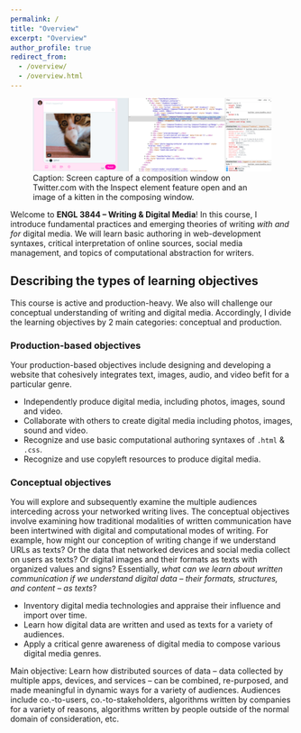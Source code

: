 ```yaml
---
permalink: /
title: "Overview"
excerpt: "Overview"
author_profile: true
redirect_from:
  - /overview/
  - /overview.html
---
```


<figure id="twitter-css-body" class="figure-inline">
  <img src="/images/kitten-gif-twitter.png" alt="Screen capture of a composition window on Twitter.com with the Inspect element feature open and an image of a kitten in the composing window." />
  <figcaption>
    Caption: Screen capture of a composition window on Twitter.com with the Inspect element feature open and an image of a kitten in the composing window.
  </figcaption>
</figure>

Welcome to **ENGL 3844 &ndash; Writing &amp; Digital Media**! In this course, I introduce fundamental practices and emerging theories of writing <i>with and for</i> digital media. We will learn basic authoring in web-development syntaxes, critical interpretation of online sources, social media management, and topics of computational abstraction for writers.

## Describing the types of learning objectives

This course is active and production-heavy. We also will challenge our conceptual understanding of writing and digital media. Accordingly, I divide the learning objectives by 2 main categories: conceptual and production.

### Production-based objectives

Your production-based objectives include designing and developing a website that cohesively integrates text, images, audio, and video befit for a particular genre.

<ul class="hokie-shade">
  <li>
    Independently produce digital media, including photos, images, sound and video.</li>
  <li>
    Collaborate with others to create digital media including photos, images, sound and video.</li>
  <li>
    Recognize and use basic computational authoring syntaxes of <code>.html</code> & <code>.css</code>.</li>
  <li>
    Recognize and use copyleft resources to produce digital media.</li>
</ul>

### Conceptual objectives

You will explore and subsequently examine the multiple audiences interceding across your networked writing lives. The conceptual objectives involve examining how traditional modalities of written communication have been intertwined with digital and computational modes of writing. For example, how might our conception of writing change if we understand URLs as texts? Or the data that networked devices and social media collect on users as texts? Or digital images and their formats as texts with organized values and signs? Essentially, *what can we learn about written communication if we understand digital data &ndash; their formats, structures, and content &ndash; as texts*?

<ul class="hokie-shade">
  <li>
    Inventory digital media technologies and appraise their influence and import over time.</li>
  <li>
    Learn how digital data are written and used as texts for a variety of audiences.</li>
  <li>
    Apply a critical genre awareness of digital media to compose various digital media genres.</li>
</ul>

Main objective: Learn how distributed sources of data &ndash; data collected by multiple apps, devices, and services &ndash; can be combined, re-purposed, and made meaningful in dynamic ways for a variety of audiences. Audiences include co.-to-users, co.-to-stakeholders, algorithms written by companies for a variety of reasons, algorithms written by people outside of the normal domain of consideration, etc.
